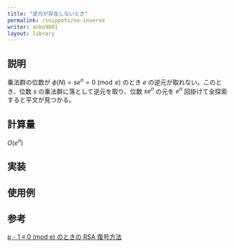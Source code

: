 ```yaml
---
title: "逆元が存在しないとき"
permalink: /snippets/no-inverse
writer: anko9801
layout: library
---
```


## 説明

乗法群の位数が $\phi(N) = se^n = 0 \pmod e$ のとき $e$ の逆元が取れない。このとき、位数 $s$ の乗法群に落として逆元を取り、位数 $se^n$ の元を $e^n$ 回掛けて全探索すると平文が見つかる。

## 計算量

$O(e^n)$

## 実装


## 使用例


## 参考

[p - 1 ≡ 0 (mod e) のときの RSA 復号方法](https://blog.y011d4.com/20201026-not-coprime-e-phi)
